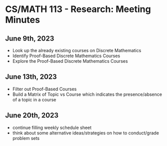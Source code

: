 # CS/MATH 113 - Research: Meeting Minutes

## June 9th, 2023

- Look up the already existing courses on Discrete Mathematics
- Identify Proof-Based Discrete Mathematics Courses
- Explore the Proof-Based Discrete Mathematics Courses

## June 13th, 2023

- Filter out Proof-Based Courses
- Build a Matrix of Topic vs Course which indicates the presence/absence of a topic in a course
## June 20th, 2023
- continue filling weekly schedule sheet
- think about some alternative ideas/strategies on how to conduct/grade problem sets


